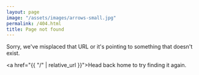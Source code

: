 ```yaml
---
layout: page
image: "/assets/images/arrows-small.jpg"
permalink: /404.html
title: Page not found
---
```


Sorry, we've misplaced that URL or it's pointing to something that doesn't exist.

<a href="{{ "/" | relative_url }}">Head back home</a> to try finding it again.
